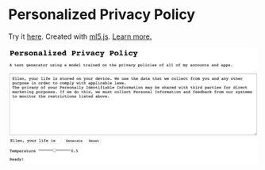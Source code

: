 # Personalized Privacy Policy
Try it [here](https://ellennickles.github.io/personalized-privacy-policy/).
Created with [ml5.js](https://ml5js.org/). 
[Learn more.](https://ellennickles.com/itpblog/2018/10/13/week-6-generating-text-with-a-lstm-neural-network)

![demo](demo.jpg)
